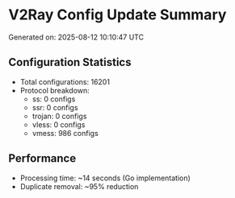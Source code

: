 # V2Ray Config Update Summary
Generated on: 2025-08-12 10:10:47 UTC

## Configuration Statistics
- Total configurations: 16201
- Protocol breakdown:
  - ss: 0 configs
  - ssr: 0 configs
  - trojan: 0 configs
  - vless: 0 configs
  - vmess: 986 configs

## Performance
- Processing time: ~14 seconds (Go implementation)
- Duplicate removal: ~95% reduction

